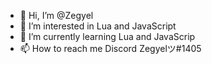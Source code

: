 - 👋 Hi, I’m @Zegyel
- 👀 I’m interested in Lua and JavaScript
- 🌱 I’m currently learning Lua and JavaScrip
- 📫 How to reach me Discord Zegyelツ#1405
